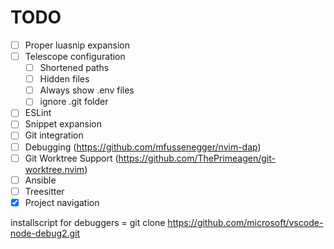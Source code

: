 # TODO

- [ ] Proper luasnip expansion
- [ ] Telescope configuration
  - [ ] Shortened paths
  - [ ] Hidden files
  - [ ] Always show .env files
  - [ ] ignore .git folder
- [ ] ESLint
- [ ] Snippet expansion
- [ ] Git integration
- [ ] Debugging (https://github.com/mfussenegger/nvim-dap)
- [ ] Git Worktree Support (https://github.com/ThePrimeagen/git-worktree.nvim)
- [ ] Ansible
- [ ] Treesitter
- [x] Project navigation

installscript for debuggers
= git clone https://github.com/microsoft/vscode-node-debug2.git
